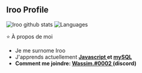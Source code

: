 ## Iroo Profile

![Iroo github stats](https://github-readme-stats.vercel.app/api?username=sasa-cdc&show_icons=true&theme=dracula)
![Languages](https://github-readme-stats.vercel.app/api/top-langs/?username=sasa-cdc&layout=compact&title_color=fff&text_color=ffffff&bg_color=ff0000&hide_border=true)

 ⭐ À propos de moi
-  Je me surnome Iroo
-  J'apprends actuellement <a href="https://developer.mozilla.org/fr/docs/Web/JavaScript" target="_blank">  <b>Javascript<b/>  </a> et <a href="https://developer.mozilla.org/en-US/docs/Glossary/SQL" target="_blank"> <b>mySQL<b/> </a>
-  Comment me joindre: <a href="https://discord.gg/RcPEHjAE" target="_blank"> Wassim.#0002 </a> (discord)




